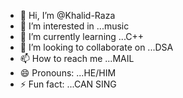 - 👋 Hi, I’m @Khalid-Raza
- 👀 I’m interested in ...music
- 🌱 I’m currently learning ...C++
- 💞️ I’m looking to collaborate on ...DSA
- 📫 How to reach me ...MAIL
- 😄 Pronouns: ...HE/HIM
- ⚡ Fun fact: ...CAN SING

<!---
Khalid-Raza28/Khalid-Raza28 is a ✨ special ✨ repository because its `README.md` (this file) appears on your GitHub profile.
You can click the Preview link to take a look at your changes.
--->
